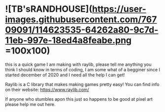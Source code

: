 # ![TB'sRANDHOUSE](https://user-images.githubusercontent.com/76709091/114623535-64262a80-9c7d-11eb-997e-18ed4a8feabe.png =100x100)
this is a quick game I am making with raylib, please tell me anything you think I should know in terms of coding, I am some what of a begginer since I started december of 2020 and I need all the help I can get!

Raylib is a C library that makes making games pretty easy! You can find info on their website: https://www.raylib.com/

If anyone who stumbles apon this just so happens to be good at pixel art please help me 
out here.
